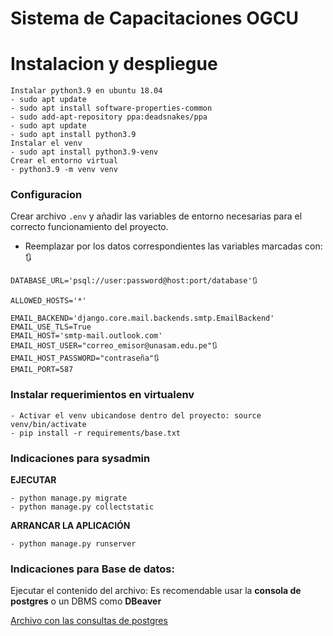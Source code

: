 # Sistema de Capacitaciones OGCU

# Instalacion y despliegue

    Instalar python3.9 en ubuntu 18.04
    - sudo apt update
    - sudo apt install software-properties-common
    - sudo add-apt-repository ppa:deadsnakes/ppa
    - sudo apt update
    - sudo apt install python3.9
    Instalar el venv
    - sudo apt install python3.9-venv
    Crear el entorno virtual
    - python3.9 -m venv venv

### Configuracion
Crear archivo `.env` y añadir las variables de entorno necesarias para el correcto
funcionamiento del proyecto.
- Reemplazar por los datos correspondientes las variables marcadas con: 🔃 
    
```
DATABASE_URL='psql://user:password@host:port/database'🔃

ALLOWED_HOSTS='*'

EMAIL_BACKEND='django.core.mail.backends.smtp.EmailBackend'
EMAIL_USE_TLS=True
EMAIL_HOST='smtp-mail.outlook.com'
EMAIL_HOST_USER="correo_emisor@unasam.edu.pe"🔃
EMAIL_HOST_PASSWORD="contraseña"🔃
EMAIL_PORT=587
```

### Instalar requerimientos en virtualenv
```
- Activar el venv ubicandose dentro del proyecto: source venv/bin/activate
- pip install -r requirements/base.txt
```
### Indicaciones para sysadmin

**EJECUTAR**
```
- python manage.py migrate
- python manage.py collectstatic
```

**ARRANCAR LA APLICACIÓN**
```
- python manage.py runserver
```
### Indicaciones para Base de datos:

Ejecutar el contenido del archivo: Es recomendable usar la **consola de postgres** o un DBMS como **DBeaver**

[Archivo con las consultas de postgres](https://github.com/cpaucarc/sis_capacitaciones_ccead/files/9160647/sistema-capacitaciones-ogcu-consultas.txt)
